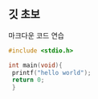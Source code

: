 ## 깃 초보

마크다운 코드 연습

```c
#include <stdio.h>

int main(void){
 printf("hello world");
 return 0;
 }
 ```
